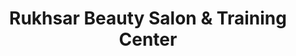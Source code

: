 ---
title: "Rukhsar Beauty Salon & Training Center"
url: /karachi/rukhsar-beauty-salon-und-training-center/
shop: Kosmetik
---
